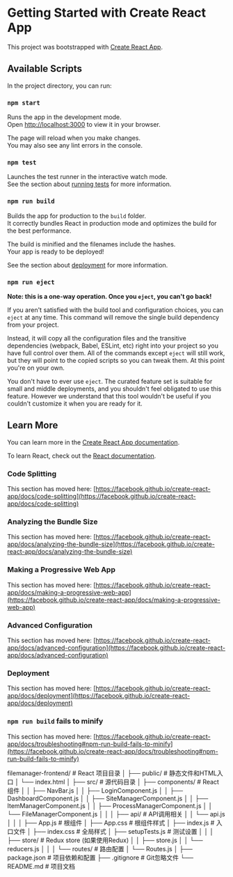 # Getting Started with Create React App

This project was bootstrapped with [Create React App](https://github.com/facebook/create-react-app).

## Available Scripts

In the project directory, you can run:

### `npm start`

Runs the app in the development mode.\
Open [http://localhost:3000](http://localhost:3000) to view it in your browser.

The page will reload when you make changes.\
You may also see any lint errors in the console.

### `npm test`

Launches the test runner in the interactive watch mode.\
See the section about [running tests](https://facebook.github.io/create-react-app/docs/running-tests) for more information.

### `npm run build`

Builds the app for production to the `build` folder.\
It correctly bundles React in production mode and optimizes the build for the best performance.

The build is minified and the filenames include the hashes.\
Your app is ready to be deployed!

See the section about [deployment](https://facebook.github.io/create-react-app/docs/deployment) for more information.

### `npm run eject`

**Note: this is a one-way operation. Once you `eject`, you can't go back!**

If you aren't satisfied with the build tool and configuration choices, you can `eject` at any time. This command will remove the single build dependency from your project.

Instead, it will copy all the configuration files and the transitive dependencies (webpack, Babel, ESLint, etc) right into your project so you have full control over them. All of the commands except `eject` will still work, but they will point to the copied scripts so you can tweak them. At this point you're on your own.

You don't have to ever use `eject`. The curated feature set is suitable for small and middle deployments, and you shouldn't feel obligated to use this feature. However we understand that this tool wouldn't be useful if you couldn't customize it when you are ready for it.

## Learn More

You can learn more in the [Create React App documentation](https://facebook.github.io/create-react-app/docs/getting-started).

To learn React, check out the [React documentation](https://reactjs.org/).

### Code Splitting

This section has moved here: [https://facebook.github.io/create-react-app/docs/code-splitting](https://facebook.github.io/create-react-app/docs/code-splitting)

### Analyzing the Bundle Size

This section has moved here: [https://facebook.github.io/create-react-app/docs/analyzing-the-bundle-size](https://facebook.github.io/create-react-app/docs/analyzing-the-bundle-size)

### Making a Progressive Web App

This section has moved here: [https://facebook.github.io/create-react-app/docs/making-a-progressive-web-app](https://facebook.github.io/create-react-app/docs/making-a-progressive-web-app)

### Advanced Configuration

This section has moved here: [https://facebook.github.io/create-react-app/docs/advanced-configuration](https://facebook.github.io/create-react-app/docs/advanced-configuration)

### Deployment

This section has moved here: [https://facebook.github.io/create-react-app/docs/deployment](https://facebook.github.io/create-react-app/docs/deployment)

### `npm run build` fails to minify

This section has moved here: [https://facebook.github.io/create-react-app/docs/troubleshooting#npm-run-build-fails-to-minify](https://facebook.github.io/create-react-app/docs/troubleshooting#npm-run-build-fails-to-minify)


filemanager-frontend/          # React 项目目录
│
├── public/                    # 静态文件和HTML入口
│   └── index.html
│
├── src/                       # 源代码目录
│   ├── components/            # React 组件
│   │   ├── NavBar.js
│   │   ├── LoginComponent.js
│   │   ├── DashboardComponent.js
│   │   ├── SiteManagerComponent.js
│   │   ├── ItemManagerComponent.js
│   │   ├── ProcessManagerComponent.js
│   │   └── FileManagerComponent.js
│   │
│   ├── api/                   # API调用相关
│   │   └── api.js
│   │
│   ├── App.js                 # 根组件
│   ├── App.css                # 根组件样式
│   ├── index.js               # 入口文件
│   ├── index.css              # 全局样式
│   ├── setupTests.js          # 测试设置
│   │
│   ├── store/                 # Redux store (如果使用Redux)
│   │   ├── store.js
│   │   └── reducers.js
│   │
│   └── routes/                # 路由配置
│       └── Routes.js
│
├── package.json               # 项目依赖和配置
├── .gitignore                 # Git忽略文件
└── README.md                  # 项目文档